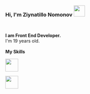 ### Hi, I'm Ziynatillo Nomonov  <img src="https://media.giphy.com/media/hvRJCLFzcasrR4ia7z/giphy.gif" width="35px" >
<br />

<b>I am Front End Developer. </b> 
<br />
I'm 19 years old.
<br />
<br />
<b> My Skills </b>
<br />
<code>
<img src="https://www.google.com/url?sa=i&url=https%3A%2F%2Fwebref.ru%2Fref&psig=AOvVaw3rBSqrJLC4xTTJQBqcqQ27&ust=1652951050672000&source=images&cd=vfe&ved=0CAwQjRxqFwoTCIiJodTY6PcCFQAAAAAdAAAAABAI" height="40px" >
</code>
<code>
<img src="https://user-images.githubusercontent.com/99414057/169002515-a7c3280e-84e2-4dd7-a9bc-e73ab5a0713c.png" height="40px" >
</code>

